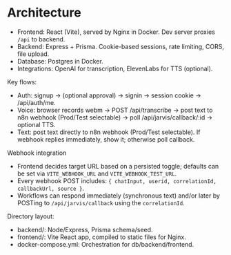 # Architecture

- Frontend: React (Vite), served by Nginx in Docker. Dev server proxies `/api` to backend.
- Backend: Express + Prisma. Cookie-based sessions, rate limiting, CORS, file upload.
- Database: Postgres in Docker.
- Integrations: OpenAI for transcription, ElevenLabs for TTS (optional).

Key flows:
- Auth: signup -> (optional approval) -> signin -> session cookie -> /api/auth/me.
- Voice: browser records webm -> POST /api/transcribe -> post text to n8n webhook (Prod/Test selectable) -> poll /api/jarvis/callback/:id -> optional TTS.
- Text: post text directly to n8n webhook (Prod/Test selectable). If webhook replies immediately, show it; otherwise poll callback.

Webhook integration
- Frontend decides target URL based on a persisted toggle; defaults can be set via `VITE_WEBHOOK_URL` and `VITE_WEBHOOK_TEST_URL`.
- Every webhook POST includes: `{ chatInput, userid, correlationId, callbackUrl, source }`.
- Workflows can respond immediately (synchronous text) and/or later by POSTing to `/api/jarvis/callback` using the `correlationId`.

Directory layout:
- backend/: Node/Express, Prisma schema/seed.
- frontend/: Vite React app, compiled to static files for Nginx.
- docker-compose.yml: Orchestration for db/backend/frontend.
